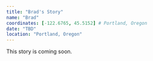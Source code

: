 ```yaml
---
title: "Brad's Story"
name: "Brad"
coordinates: [-122.6765, 45.5152] # Portland, Oregon
date: "TBD"
location: "Portland, Oregon"
---
```


This story is coming soon.